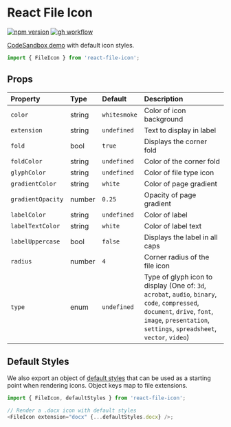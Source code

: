 # React File Icon

[![npm version](https://img.shields.io/npm/v/react-file-icon.svg?style=flat-square)](https://www.npmjs.com/package/react-file-icon)
[![gh workflow](https://img.shields.io/github/workflow/status/corygibbons/react-file-icon/Test/master.svg?style=flat-square)](https://github.com/corygibbons/react-file-icon/actions?query=workflow%3ATest+branch%3Amaster)

[CodeSandbox demo](https://codesandbox.io/s/react-file-icon-hv4kh) with default icon styles.

```js
import { FileIcon } from 'react-file-icon';
```

## Props

<!-- prettier-ignore-start -->
| Property          | Type   | Default    | Description                       |
|:---               |:---    |:---        |:---                               |
| `color`           | string | `whitesmoke` | Color of icon background          |
| `extension`       | string | `undefined`  | Text to display in label          |
| `fold`            | bool   | `true`       | Displays the corner fold          |
| `foldColor`       | string | `undefined`  | Color of the corner fold          |
| `glyphColor`      | string | `undefined`  | Color of file type icon           |
| `gradientColor`   | string | `white`      | Color of page gradient            |
| `gradientOpacity` | number | `0.25`       | Opacity of page gradient          |
| `labelColor`      | string | `undefined`  | Color of label                    |
| `labelTextColor`  | string | `white`      | Color of label text               |
| `labelUppercase`  | bool   | `false`      | Displays the label in all caps    |
| `radius`          | number | `4`          | Corner radius of the file icon    |
| `type`            | enum   | `undefined`  | Type of glyph icon to display (One of: `3d`, `acrobat`, `audio`, `binary`, `code`, `compressed`, `document`, `drive`, `font`, `image`, `presentation`, `settings`, `spreadsheet`, `vector`, `video`) |
<!-- prettier-ignore-end -->

## Default Styles

We also export an object of [default styles](https://github.com/corygibbons/react-file-icon/blob/master/src/defaultStyles.js) that can be used as a starting point when rendering icons. Object keys map to file extensions.

```js
import { FileIcon, defaultStyles } from 'react-file-icon';

// Render a .docx icon with default styles
<FileIcon extension="docx" {...defaultStyles.docx} />;
```
